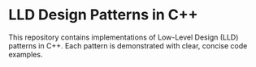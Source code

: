 # LLD Design Patterns in C++

This repository contains implementations of Low-Level Design (LLD) patterns in C++. Each pattern is demonstrated with clear, concise code examples.
